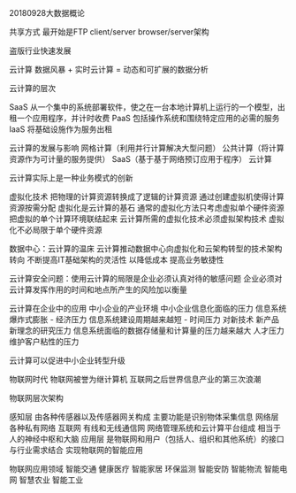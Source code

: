 20180928大数据概论

共享方式 最开始是FTP client/server browser/server架构

盗版行业快速发展

云计算 数据风暴 + 实时云计算 = 动态和可扩展的数据分析

云计算的层次

SaaS 从一个集中的系统部署软件，使之在一台本地计算机上运行的一个模型，出租一个应用程序，并计时收费
PaaS 包括操作系统和围绕特定应用的必需的服务
IaaS 将基础设施作为服务出租

云计算的发展与影响
网格计算（利用并行计算解决大型问题） 公共计算（将计算资源作为可计量的服务提供） SaaS（基于基于网络预订应用于程序） 云计算

云计算实际上是一种业务模式的创新

虚拟化技术 把物理的计算资源转换成了逻辑的计算资源 通过创建虚拟机使得计算资源按需分配
虚拟化是云计算的基石 通常的虚拟化方法只考虑虚拟单个硬件资源 把虚拟的单个计算环境联结起来 云计算所需的虚拟化技术必须虚拟架构技术 虚拟化不必局限于单个硬件资源

数据中心：云计算的温床
云计算推动数据中心向虚拟化和云架构转型的技术架构转向 不断提高IT基础架构的灵活性 以降低成本 提高业务敏捷性

云计算安全问题：使用云计算的局限是企业必须认真对待的敏感问题 企业必须对云计算发挥作用的时间和地点所产生的风险加以衡量

云计算在企业中的应用
中小企业的产业环境
中小企业信息化面临的压力 信息系统爆炸式膨胀 - 经济压力
信息系统建设周期越来越短 - 时间压力
对新技术 新产品 新理念的研究压力
信息系统面临的数据存储量和计算量的压力越来越大
人才压力
维护客户粘性的压力

云计算可以促进中小企业转型升级

物联网时代
物联网被誉为继计算机 互联网之后世界信息产业的第三次浪潮

物联网层次架构

感知层 由各种传感器以及传感器网关构成 主要功能是识别物体采集信息
网络层 各种私有网络 互联网 有线和无线通信网 网络管理系统和云计算平台组成 相当于人的神经中枢和大脑
应用层 是物联网和用户（包括人、组织和其他系统）的接口 与行业需求结合 实现物联网的智能应用

物联网应用领域 智能交通 健康医疗 智能家居 环保监测 智能安防 智能物流 智能电网 智慧农业 智能工业
